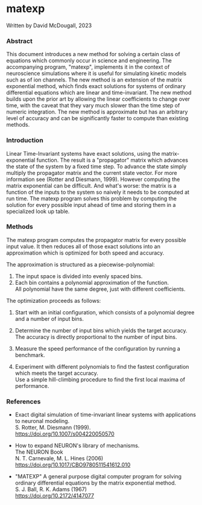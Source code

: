 # matexp

Written by David McDougall, 2023

### Abstract

This document introduces a new method for solving a certain class of equations
which commonly occur in science and engineering. The accompanying
program, "matexp", implements it in the context of neuroscience simulations
where it is useful for simulating kinetic models such as of ion channels. The
new method is an extension of the matrix exponential method, which finds exact
solutions for systems of ordinary differential equations which are linear and
time-invariant. The new method builds upon the prior art by allowing the linear
coefficients to change over time, with the caveat that they vary much slower
than the time step of numeric integration. The new method is approximate but
has an arbitrary level of accuracy and can be significantly faster to compute
than existing methods.


### Introduction

Linear Time-Invariant systems have exact solutions, using the matrix-exponential
function. The result is a "propagator" matrix which advances the state of the
system by a fixed time step. To advance the state simply multiply the
propagator matrix and the current state vector. For more information see
(Rotter and Diesmann, 1999). However computing the matrix exponential can be
difficult. And what's worse: the matrix is a function of the inputs to the
system so naively it needs to be computed at run time. The matexp program
solves this problem by computing the solution for every possible input ahead of
time and storing them in a specialized look up table.


### Methods

The matexp program computes the propagator matrix for every possible input
value. It then reduces all of those exact solutions into an approximation which
is optimized for both speed and accuracy.

The approximation is structured as a piecewise-polynomial:
1. The input space is divided into evenly spaced bins.
2. Each bin contains a polynomial approximation of the function.  
   All polynomial have the same degree, just with different coefficients.

The optimization proceeds as follows:

1. Start with an initial configuration, which consists of a polynomial degree
and a number of input bins.  

2. Determine the number of input bins which yields the target accuracy.  
   The accuracy is directly proportional to the number of input bins.

3. Measure the speed performance of the configuration by running a benchmark.

4. Experiment with different polynomials to find the fastest configuration which
meets the target accuracy.  
Use a simple hill-climbing procedure to find the first local maxima of
performance.


### References

* Exact digital simulation of time-invariant linear systems with applications
  to neuronal modeling.  
  S. Rotter, M. Diesmann (1999).  
  https://doi.org/10.1007/s004220050570

* How to expand NEURON's library of mechanisms.  
  The NEURON Book  
  N. T. Carnevale, M. L. Hines (2006)  
  https://doi.org/10.1017/CBO9780511541612.010

* "MATEXP" A general purpose digital computer program for solving ordinary
  differential equations by the matrix exponential method.  
  S. J. Ball, R. K. Adams (1967)  
  https://doi.org/10.2172/4147077

